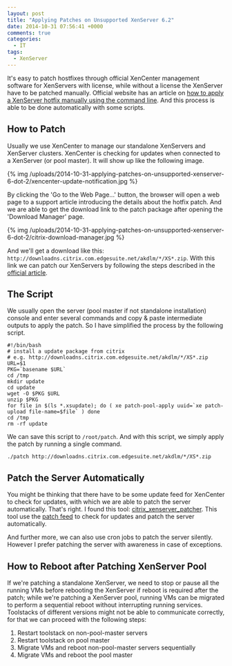 ```yaml
---
layout: post
title: "Applying Patches on Unsupported XenServer 6.2"
date: 2014-10-31 07:56:41 +0000
comments: true
categories: 
  - IT
tags:
  - XenServer
---
```

It's easy to patch hostfixes through official XenCenter management software for XenServers with license, while without a license the XenServer have to be patched manually. Official website has an article on [how to apply a XenServer hotfix manually using the command line](http://support.citrix.com/article/CTX132791L). And this process is able to be done automatically with some scripts.

<!--more-->

## How to Patch

Usually we use XenCenter to manage our standalone XenServers and XenServer clusters. XenCenter is checking for updates when connected to a XenServer (or pool master). It will show up like the following image.

{% img /uploads/2014-10-31-applying-patches-on-unsupported-xenserver-6-dot-2/xencenter-update-notification.jpg %}

By clicking the 'Go to the Web Page...' button, the browser will open a web page to a support article introducing the details about the hotfix patch. And we are able to get the download link to the patch package after opening the 'Download Manager' page.

{% img /uploads/2014-10-31-applying-patches-on-unsupported-xenserver-6-dot-2/citrix-download-manager.jpg %}

And we'll get a download like this: ```http://downloadns.citrix.com.edgesuite.net/akdlm/*/XS*.zip```. With this link we can patch our XenServers by following the steps described in the [official article](http://support.citrix.com/article/CTX132791L).

## The Script

We usually open the server (pool master if not standalone installation) console and enter several commands and copy & paste intermediate outputs to apply the patch. So I have simplified the process by the following script.

<pre><code class="language-bash">#!/bin/bash
# install a update package from citrix
# e.g. http://downloadns.citrix.com.edgesuite.net/akdlm/*/XS*.zip
URL=$1
PKG=`basename $URL`
cd /tmp
mkdir update
cd update
wget -O $PKG $URL
unzip $PKG
for file in $(ls *.xsupdate); do ( xe patch-pool-apply uuid=`xe patch-upload file-name=$file` ) done
cd /tmp
rm -rf update
</code></pre>

We can save this script to ```/root/patch```. And with this script, we simply apply the patch by running a single command.

<pre><code class="language-bash">./patch http://downloadns.citrix.com.edgesuite.net/akdlm/*/XS*.zip</code></pre>

## Patch the Server Automatically

You might be thinking that there have to be some update feed for XenCenter to check for updates, with which we are able to patch the server automatically. That's right. I found this tool: [citrix_xenserver_patcher](https://github.com/dalgibbard/citrix_xenserver_patcher). This tool use the [patch feed](http://updates.xensource.com/XenServer/updates.xml) to check for updates and patch the server automatically.

And further more, we can also use cron jobs to patch the server silently. However I prefer patching the server with awareness in case of exceptions.

## How to Reboot after Patching XenServer Pool

If we're patching a standalone XenServer, we need to stop or pause all the running VMs before rebooting the XenServer if reboot is required after the patch; while we're patching a XenServer pool, running VMs can be migrated to perform a sequential reboot without interrupting running services. Toolstacks of different versions might not be able to communicate correctly, for that we can proceed with the following steps:

1. Restart toolstack on non-pool-master servers
2. Restart toolstack on pool master
3. Migrate VMs and reboot non-pool-master servers sequentially
4. Migrate VMs and reboot the pool master